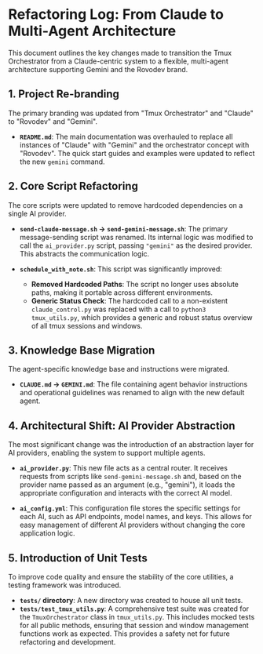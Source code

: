 # Refactoring Log: From Claude to Multi-Agent Architecture

This document outlines the key changes made to transition the Tmux Orchestrator from a Claude-centric system to a flexible, multi-agent architecture supporting Gemini and the Rovodev brand.

## 1. Project Re-branding

The primary branding was updated from "Tmux Orchestrator" and "Claude" to "Rovodev" and "Gemini".

- **`README.md`**: The main documentation was overhauled to replace all instances of "Claude" with "Gemini" and the orchestrator concept with "Rovodev". The quick start guides and examples were updated to reflect the new `gemini` command.

## 2. Core Script Refactoring

The core scripts were updated to remove hardcoded dependencies on a single AI provider.

- **`send-claude-message.sh` -> `send-gemini-message.sh`**: The primary message-sending script was renamed. Its internal logic was modified to call the `ai_provider.py` script, passing `"gemini"` as the desired provider. This abstracts the communication logic.

- **`schedule_with_note.sh`**: This script was significantly improved:
    - **Removed Hardcoded Paths**: The script no longer uses absolute paths, making it portable across different environments.
    - **Generic Status Check**: The hardcoded call to a non-existent `claude_control.py` was replaced with a call to `python3 tmux_utils.py`, which provides a generic and robust status overview of all tmux sessions and windows.

## 3. Knowledge Base Migration

The agent-specific knowledge base and instructions were migrated.

- **`CLAUDE.md` -> `GEMINI.md`**: The file containing agent behavior instructions and operational guidelines was renamed to align with the new default agent.

## 4. Architectural Shift: AI Provider Abstraction

The most significant change was the introduction of an abstraction layer for AI providers, enabling the system to support multiple agents.

- **`ai_provider.py`**: This new file acts as a central router. It receives requests from scripts like `send-gemini-message.sh` and, based on the provider name passed as an argument (e.g., "gemini"), it loads the appropriate configuration and interacts with the correct AI model.

- **`ai_config.yml`**: This configuration file stores the specific settings for each AI, such as API endpoints, model names, and keys. This allows for easy management of different AI providers without changing the core application logic.

## 5. Introduction of Unit Tests

To improve code quality and ensure the stability of the core utilities, a testing framework was introduced.

- **`tests/` directory**: A new directory was created to house all unit tests.
- **`tests/test_tmux_utils.py`**: A comprehensive test suite was created for the `TmuxOrchestrator` class in `tmux_utils.py`. This includes mocked tests for all public methods, ensuring that session and window management functions work as expected. This provides a safety net for future refactoring and development.
